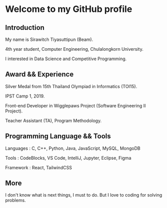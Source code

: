 # Welcome to my GitHub profile

## Introduction
My name is Sirawitch Tiyasuttipun (Beam).

4th year student, Computer Engineering, Chulalongkorn University.

I interested in Data Science and Competitive Programming.

## Award && Experience
Silver Medal from 15th Thailand Olympiad in Informatics (TOI15).

IPST Camp 1, 2019.

Front-end Developer in Wigglepaws Project (Software Engineering II Project).

Teacher Assistant (TA), Program Methodology.

## Programming Language && Tools

Languages : C, C++, Python, Java, JavaScript, MySQL, MongoDB

Tools : CodeBlocks, VS Code, IntelliJ, Jupyter, Eclipse, Figma

Framework : React, TailwindCSS

## More
I don't know what is next things, I must to do. But I love to coding for solving problems.
